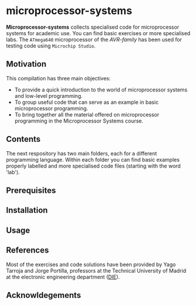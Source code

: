 # microprocessor-systems

**Microprocessor-systems** collects specialised code for microprocessor systems for academic use. You can find basic exercises or more specialised labs. The `ATmega640` microprocessor of the *AVR-family* has been used for testing code using `Microchip Studio`.

## Motivation

This compilation has three main objectives:

- To provide a quick introduction to the world of microprocessor systems and low-level programming.
- To group useful code that can serve as an example in basic microprocessor programming.
- To bring together all the material offered on microprocessor programming in the Microprocessor Systems course.

## Contents

The next respository has two main folders, each for a different programming language. Within each folder you can find basic examples properly labelled and more specialised code files (starting with the word 'lab').

## Prerequisites

## Installation

## Usage

## References

Most of the exercises and code solutions have been provided by Yago Tarroja and Jorge Portilla, professors at the Technical University of Madrid at the electronic engineering department ([DIE](http://www.upmdie.etsii.upm.es/)). 

## Acknowldegements
